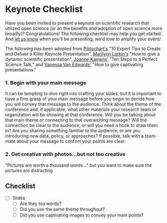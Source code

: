 # Keynote Checklist

Have you been invited to present a keynote on scientific research that utilized open science (or an the benefits and adoption of open science more broadly)? Congratulations! The following checklist may help you get started. And [let us know](https://docs.google.com/forms/d/1XcjQU9vYyXAMmJFdB6H021PFypGYWbNKvNR_em5q2UY/edit) when you'll be presenting, we'd love to amplify your event/ 

The following has been adopted from [Piktochart's](https://piktochart.com/blog/tips-keynote-presentation/) "10 Expert Tips to Create and Deliver a Killer Keynote Presentation", [Marilynn Larkin's](https://www.elsevier.com/connect/how-to-give-a-dynamic-scientific-presentation) "How to give a dynamic scientific presentation", [Joanne Kamens'](https://blog.addgene.org/10-steps-to-a-perfect-science-talk) "Ten Steps to a Perfect Science Talk," and [Vanessa Van Edwards'](https://www.scienceofpeople.com/how-to-give-captivating-presentations/) "How to give captivating presentations."

### 1. Begin with your main message
It can be tempting to dive right into crafting your slides, but it is important to have a firm grasp of your main message before you begin to decide how you will convey that message to the audience. Think about the theme of the conference and, if applicable, what other materials your research team or organization will be showing at that conference. Will you be talking about that main theme or connecting to that overarching message? Will the connection be clear to the audience, or will you need a hook to draw them in? Are you sharing something familiar to the audience, or are you introducing new data, policy, or approaches? If possible, talk with a team-mate about your message to confirm your points are clear.

### 2. Get creative with photos...but not too creative
"Pictures are worth a thousand words..." but you want to make sure the pictures are distracting 

## Checklist
- [ ] Slides
     - [ ] Are they too wordy? 
     - [ ] Did you use the same theme throughout? 
     - [ ] Did you use captivating images to convey your main points? 
